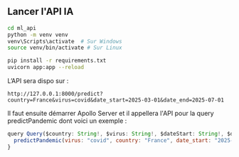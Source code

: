 ## **Lancer l'API IA**

```bash
cd ml_api
python -m venv venv
venv\Scripts\activate  # Sur Windows
source venv/bin/activate # Sur Linux

pip install -r requirements.txt
uvicorn app:app --reload
```

L’API sera dispo sur :

```
http://127.0.0.1:8000/predict?country=France&virus=covid&date_start=2025-03-01&date_end=2025-07-01
```

Il faut ensuite démarrer Apollo Server et il appellera l'API pour la query predictPandemic dont voici un exemple :

```js
query Query($country: String!, $virus: String!, $dateStart: String!, $dateEnd: String!) {
  predictPandemic(virus: "covid", country: "France", date_start: "2025-03-01", date_end: "2025-07-01")
}
```
